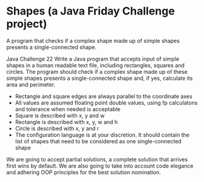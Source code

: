 # Shapes (a Java Friday Challenge project)
A program that checks if a complex shape made up of simple shapes presents a single-connected shape.

Java Challenge 22
Write a Java program that accepts input of simple shapes in a human readable text file, including rectangles, squares and circles. The program should check if a complex shape made up of these simple shapes presents a single-connected shape and, if yes, calculate its area and perimeter.
- Rectangle and square edges are always parallel to the coordinate axes
- All values are assumed floating point double values, using fp calculatons and tolerance when needed is acceptable
- Square is described with x, y and w
- Rectangle is described with x, y, w and h
- Circle is described with x, y and r
- The configuration language is at your discretion. It should contain the list of shapes that need to be considered as one single-connected shape

We are going to accept partial solutions, a complete solution that arrives first wins by default. We are also going to take into account code elegance and adhering OOP principles for the best solution nomination.
